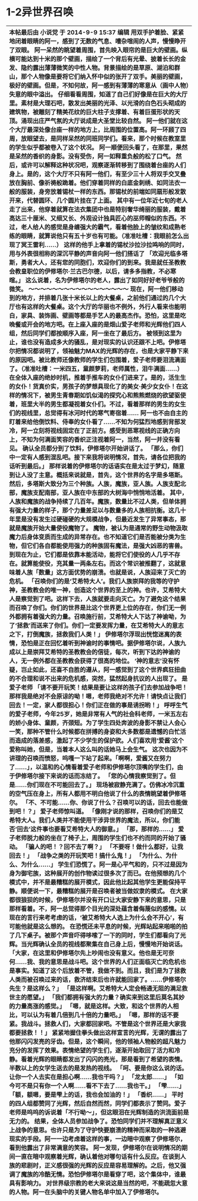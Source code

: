 # 1-2异世界召唤



|  本帖最后由 小说党 于 2014-9-9 15:37 编辑    用双手护着脸、紧紧地闭着眼睛的阿一，感到了无数的气息、嘈杂喧闹的人声，慢慢睁开了双眼。  阿一呆然的眺望着周围，首先映入眼帘的是巨大的壁画。纵横可能达到十米的那个壁画，描绘了一个背后有光晕、披着长长的金发、隐约露出薄薄微笑的中性人物。背景描绘的是草原、湖泊和群山，那个人物像是要将它们纳入怀中似的张开了双手。美丽的壁画，极好的壁画。但是，不知何故，阿一感到有薄薄的寒意从（画中人物）失意的眼中溢出。  仔细看看周围，知道了自己们好像是在巨大的大厅里。素材是大理石吧，散发出美丽的光泽、以光滑的白色石头砌成的建筑物，被雕刻了精美花纹的巨大柱子支撑着、有着巨蛋形状的天顶。涌现出庄严气氛的大厅说成是大圣堂比较自然。  阿一他们就在这个大厅最深处像台座一样的地方上，比周围的位置高。阿一环顾了四周，放眼望去，是同样呆然的同班同学们。看来，那个时候在教室里的学生似乎都被卷入了这个状况。  阿一顺便回头看了，在那里，果然是呆然的香织的身影。没有受伤，阿一如释重负般的松了口气。  然后，或许可以解释这种状况吧，观察逐渐转移到了围绕着台座的人们身上。是的，这个大厅不只有阿一他们，有至少三十人将双手交叉叠放在胸前、像祈祷般跪着。他们穿着同样的白底金刺绣、如同法衣一般的服装，身旁放着锡杖一样的东西。那锡杖的前端如同扇形般发散开来，代替圆环、几个圆片挂在了上面。  其中有一位年近七旬的老人走了出来，他穿着就算在法衣集团中也是特别奢华绮丽的服装，戴着高达三十厘米、又细又长、外观设计独具匠心的巫师帽似的东西。不过，老人给人的感觉是身缠强大的霸气，看着他脸上的皱纹和成熟老练的眼睛，就算说他只有五十岁也有可能。（准准吐槽：我眼前怎么出现了冥王雷利……）  这样的他手上拿着的锡杖沙拉沙拉鸣响的同时，用与外表很相称的深沉平静的声音向阿一他们搭话了  「欢迎光临多塔斯，勇者大人，还有您的同胞们，欢迎你们的到来。我是就任圣教教会教皇职位的伊修塔尔·兰古巴尔德，以后，请多多指教，不必寒暄。」  这么说着，名为伊修塔尔的老人，露出了如同好好老爷爷般的微笑。  ～～～～～～～～～～～～～～～～～  现在，阿一他们移动到的地方，并排着几张十米长以上的大餐桌，之前他们通过的几个大厅也有这样的大餐桌。这个大厅的华丽也不例外，外行人看来也能明白，家具、装饰画、壁画等都是手艺人的最高杰作。恐怕，这里是吃晚餐或开会的地方吧。在上座入座的是畑山爱子老师和光辉他们四人组，然后同学们都按顺序入座，阿一坐在了最后方。  被领到这里为止，谁也没有造成多大的骚乱，是对现实的认识还跟不上吧。伊修塔尔把情况都说明了，领袖魅力MAX的光辉的存在，也是大家平静下来的原因吧。被比教师还像教师的学生们包围着，爱子老师要泪流满面了。（准准吐槽：一米四五，童颜萝莉，老师属性，泪牛满面……）  在全体入座的绝妙时机，推着手推车的女仆们进来了。是的，活生生的女仆！货真价实，男孩子的梦想具现化了的美女·美少女女仆！在这样的情况下，被男生青春期如饥似渴的探究心和熊熊燃烧的欲望驱使着，班里大半的男生都凝视着女仆们。不过，看着那样的男生的女生们的视线里，总觉得有冰河时代的寒气寄宿着……  阿一也不由自主的盯着来给他倒饮料、侍奉的女仆看了……不知为何猛烈地感到背部发冷，阿一立刻将视线固定在了正前方。感受到恶寒视线的正确方向上，不知为何满面笑容的香织正注视着阿一，当然，阿一并没有看见。  确认全员都分到了饮料，伊修塔尔开始讲话了。  「那么，你们中一定有人感到混乱吧。接下来我将说明情况，首先，请各位把我的话听到最后。」  那样说着的伊修塔尔的话语实在是太过于梦幻，随意到让人没了主意。概括来说就是，首先，这个世界的名字是多塔斯。然后，多塔斯大致分为三个种族。人族，魔族，亚人族。人族支配北部，魔族支配南部，亚人族在中东部的大树海中悄悄地活着。  其中，人族和魔族的战争持续了几百年。魔族，数量比不过人类，但单体拥有强大力量的样子，那个力量差足以与数量多的人族相抗衡。这几十年里是没有发生过硬碰硬的大规模战争，但最近发生了异常事态，那就是魔族开始大量使役魔物了。  魔物，被认为是通常的野生动物汲取魔力后身体变质而生成的异常存在。也不知道它们是否能被分类为生物，但它们各自都能使用强力的种族固有魔法，是强大凶恶的害兽。  到现在为止，它们都是依靠本能活动，能将它们使役的人几乎不存在。就算能使役，充其量一两条左右。而这个常识被推翻了，这就意味着人族「数量」这方面优势的崩溃。也就是说，人族迎来了灭亡的危机。  「召唤你们的是‘艾希特大人’。我们人族崇拜的我等的守护神，圣教教会的唯一神，创造这个世界的至上的神。也许，艾希特大人是察觉到了吧。这样下去，人族就要走向灭亡。为了避免这个结果而召唤了你们。你们的世界是比这个世界更上位的存在，你们无一例外都拥有着强大的力量。召唤施行前，艾希特大人下达了神谕呦，为了‘拯救’而送来了你们。你们一定要发挥力量，在艾希特大人的意志之下，打倒魔族，拯救我们人类！」  伊修塔尔浮现出恍惚迷离的表情，恐怕是正在回忆着听到神谕时的事情吧。据伊修塔尔说，人族九成以上是崇拜艾希特的圣教教会的信徒，每次，听到下达的神谕的人，无一例外都在圣教教会获得了很高的地位。  ‘神的意志’没有怀疑，岂止如此，还喜不自胜的遵从，阿一感觉到了这个世界疯狂扭曲的不合理和说不出来的危机感，突然，猛然起身抗议的人出现了。  是爱子老师  「请不要开玩笑！结果是要让这样的孩子们去参加战争吧！那样我是绝对不会原谅的呦！嗯，老师我绝对不允许！请快点让我们回去！一定，家人都很担心！你们正在做的事是诱拐哟！」  呼呼生气的爱子老师，今年25岁，她是非常有人气的社会科老师，一米五左右的娇小身体、童颜，齐颈短。为了学生四处奔波的身影不禁让人会心一笑，那种不管什么时候都在拼搏的身姿和大多数都是遗憾的白忙活而造成的落差感，激起了不少学生的保护欲。人们喜欢用‘爱酱’这个爱称叫她，但是，当着本人这么叫的话她马上会生气。  这次也因为不讲理的召唤而愤怒，呜嘎一下站了起来。「啊啊，爱酱又在努力了……」，以温和的心情看着爱子老师和伊修塔尔顶嘴的学生们，由于伊修塔尔接下来说的话而冻结了。  「您的心情我察觉到了。但是……你们现在不可能回去了。」  现场被寂静充满了。仿佛冰冷沉重的空气压在身上，所有人都用不明白他说了什么的表情眺望着伊修塔尔。  「不、不可能……你、你说了什么？召唤可以的话，回去也能做到吧！？」  爱子老师惊叫道。  「像刚才说的那样，召唤你们的是艾希特大人。我们人类并不能使用干涉异世界的魔法，所以，你们能否‘回去’这件事也要看艾希特大人的御意。」  「那，那样的……」  爱子老师脱力般的坐在了椅子上，周围的学生们也不约而同的开始了骚动。  「骗人的吧！？回不去了啊？」  「不要呀！做什么都好，让我回去！」  「战争之类的开玩笑吧！搞什么鬼！」  「为什么、为什么、为什么……」  学生们恐慌了。阿一是心平气和的，只不过是因为身为御宅族，这种展开的创作物读过很多次了而已。在他预想的几个模式中，并不是最糟糕的展开模式，因此他比起其他学生更能保持平静。顺便说一下，最糟糕的展开是召唤者被当做奴隶的模式。  在大家都很狼狈的时候，伊修塔尔并没有开口让大家安静下来的意思，只是那样看着。不，阿一总觉得那个目光的深处蕴含着侮蔑似的感情。以现在的言行来考考虑的话，‘被艾希特大人选上为什么会不开心’，有可能他就是这么想的。  在恐慌还未平息的时候，光辉站起来啪啪的拍了几下桌子。被那个声音吓得哆嗦了一下的同时，学生们都看向了光辉。当光辉确认全员的视线都聚集在自己身上后，慢慢地开始说话。  「大家，在这里和伊修塔尔先上吵闹也没有意义。他也是无可奈何……我、我的意思是战斗吧。这个世界的人们正面临灭亡的危机也是事实。知道了这个后放着不管，我做不到。而且，我们是为了拯救人类而被召唤过来的话，救济结束后也许就能回家了。……伊修塔尔先生？是这样么？」  「是这样啊。艾希特大人定会畅通无阻的满足救世主的愿望。」  「我们都拥有强大的力量？确实来到这里后莫名其妙的力量高涨的感觉。」  「嗯，就是这样。大致，和这个世界的人相比，可以认为有着几倍到几十倍的力量吧。」  「嗯，那样的话不要紧。我战斗。拯救人们，大家都回家吧。不管是这个世界还是大家我都要拯救！！」  紧紧地握住拳头做出这样宣言的光辉，无谓的露出了他那闪闪发亮的牙齿。但是，这个瞬间，他的领袖人物般的超凡魅力充分的发挥了效果。表情绝望的学生们，逐渐开始取回了活力和冷静。看着光辉的眼睛都发出了闪闪的亮光，那是看到了希望的表情。半数以上的女学生送去的是发热的视线。  「呵、要是你这么说的话。让你一个人去实在是担心啊……我也干吗？」  「龙太郎……」  「如今可不是只有你一个人啊……看不下去了……我也干。」  「雫……」  「额，额嗯，要是雫上的话，我也会加油的！」  「香织……」  平时的四人组都赞同了光辉，然后自然而然，同学们都表示了赞同。爱子老师是呜呜的诉说着「不行呦～」，但这眼泪在光辉制造的洪流面前是无力的。  结果，全体人员参加战争了。恐怕同学们并不理解真正意义上战争的意思。也许只是为了守护快要崩溃的精神而采取的一种逃避现实的手段。阿一一边考虑着这样的事，一边暗中观察了伊修塔尔，看到他露出了非常满意的笑容。  阿一发现，伊修塔尔在说明情况的期间一直在暗中观察着光辉，确认着他对哪句话有什么反应。在谈到人族的悲剧时，正义感很强的光辉的反应是容易理解的。之后，他又强调了魔族的冷酷无情。恐怕伊修塔尔是看穿了吧，这个集体中，谁最具有影响力。  对世界级宗教的老大来说这是当然的吧，不能疏忽大意的人物。阿一在头脑中的关键人物名单中加入了伊修塔尔。    |
| :--- |


